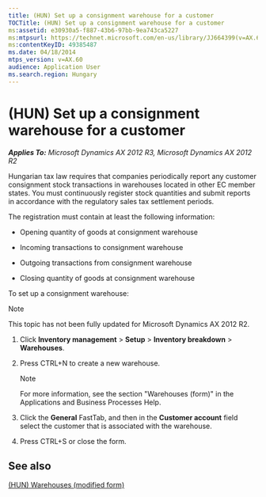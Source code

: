 ```yaml
---
title: (HUN) Set up a consignment warehouse for a customer
TOCTitle: (HUN) Set up a consignment warehouse for a customer
ms:assetid: e30930a5-f887-43b6-97bb-9ea743ca5227
ms:mtpsurl: https://technet.microsoft.com/en-us/library/JJ664399(v=AX.60)
ms:contentKeyID: 49385487
ms.date: 04/18/2014
mtps_version: v=AX.60
audience: Application User
ms.search.region: Hungary
---
```


# (HUN) Set up a consignment warehouse for a customer 


_**Applies To:** Microsoft Dynamics AX 2012 R3, Microsoft Dynamics AX 2012 R2_

Hungarian tax law requires that companies periodically report any customer consignment stock transactions in warehouses located in other EC member states. You must continuously register stock quantities and submit reports in accordance with the regulatory sales tax settlement periods.

The registration must contain at least the following information:

  - Opening quantity of goods at consignment warehouse

  - Incoming transactions to consignment warehouse

  - Outgoing transactions from consignment warehouse

  - Closing quantity of goods at consignment warehouse

To set up a consignment warehouse:


> [!NOTE]
> <P>This topic has not been fully updated for Microsoft Dynamics AX 2012 R2.</P>



1.  Click **Inventory management** \> **Setup** \> **Inventory breakdown** \> **Warehouses**.

2.  Press CTRL+N to create a new warehouse.
    

    > [!NOTE]
    > <P>For more information, see the section "Warehouses (form)" in the Applications and Business Processes Help.</P>



3.  Click the **General** FastTab, and then in the **Customer account** field select the customer that is associated with the warehouse.

4.  Press CTRL+S or close the form.

## See also

[(HUN) Warehouses (modified form)](https://technet.microsoft.com/en-us/library/jj664329\(v=ax.60\))

  



